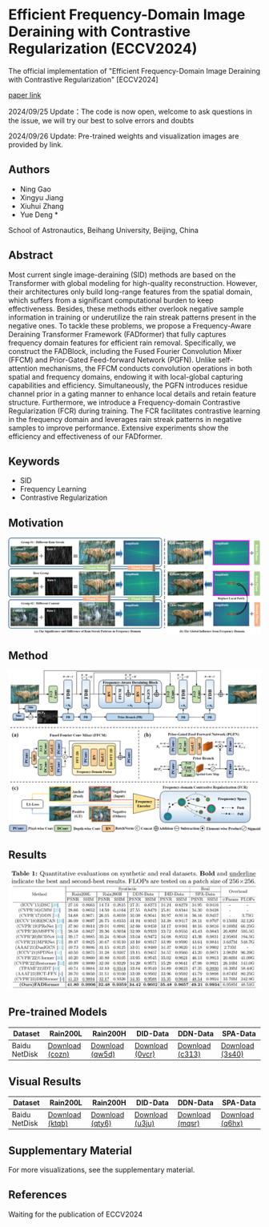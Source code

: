 # Efficient Frequency-Domain Image Deraining with Contrastive Regularization (ECCV2024)
The official implementation of "Efficient Frequency-Domain Image Deraining with Contrastive Regularization" [ECCV2024]

[paper link](https://www.ecva.net/papers/eccv_2024/papers_ECCV/papers/05751.pdf)

2024/09/25 Update：The code is now open, welcome to ask questions in the issue, we will try our best to solve errors and doubts

2024/09/26 Update: Pre-trained weights and visualization images are provided by link.

## Authors

- Ning Gao
- Xingyu Jiang
- Xiuhui Zhang
- Yue Deng *

School of Astronautics, Beihang University, Beijing, China

## Abstract

Most current single image-deraining (SID) methods are based on the Transformer with global modeling for high-quality reconstruction. However, their architectures only build long-range features from the spatial domain, which suffers from a significant computational burden to keep effectiveness. Besides, these methods either overlook negative sample information in training or underutilize the rain streak patterns present in the negative ones. To tackle these problems, we propose a Frequency-Aware Deraining Transformer Framework (FADformer) that fully captures frequency domain features for efficient rain removal. Specifically, we construct the FADBlock, including the Fused Fourier Convolution Mixer (FFCM) and Prior-Gated Feed-forward Network (PGFN). Unlike self-attention mechanisms, the FFCM conducts convolution operations in both spatial and frequency domains, endowing it with local-global capturing capabilities and efficiency. Simultaneously, the PGFN introduces residue channel prior in a gating manner to enhance local details and retain feature structure. Furthermore, we introduce a Frequency-domain Contrastive Regularization (FCR) during training. The FCR facilitates contrastive learning in the frequency domain and leverages rain streak patterns in negative samples to improve performance. Extensive experiments show the efficiency and effectiveness of our FADformer.

## Keywords

- SID
- Frequency Learning
- Contrastive Regularization

## Motivation

![Motivation](figs/motivation.png)

## Method

![Method](figs/method.png)

## Results

![Results](figs/result.png)

## Pre-trained Models

<table>
<thead>
  <tr>
    <th>Dataset</th>
    <th>Rain200L</th>
    <th>Rain200H</th>
    <th>DID-Data</th>
    <th>DDN-Data</th>
    <th>SPA-Data</th>
  </tr>
</thead>
<tbody>
  <tr>
    <td>Baidu NetDisk</td>
    <td> <a href="https://pan.baidu.com/s/14-xuieEB4gW6VO5KHCcNFQ?pwd=cozn">Download (cozn)</a>  </td>
    <td> <a href="https://pan.baidu.com/s/1kTEeWv6FvicdAa-m49M33A?pwd=qw5d">Download (qw5d)</a>  </td>
    <td> <a href="https://pan.baidu.com/s/12wkegevMjiQCh6yvG8dDXA?pwd=0vcr">Download (0vcr)</a>  </td>
    <td> <a href="https://pan.baidu.com/s/132Qz9TflresThDdjZAzvDA?pwd=c313">Download (c313)</a>  </td>
    <td> <a href="https://pan.baidu.com/s/1iHbPEjuUMVYt9do7odrtmg?pwd=3s40">Download (3s40)</a>  </td>
  </tr>
</tbody>
</table>

## Visual Results

<table>
<thead>
  <tr>
    <th>Dataset</th>
    <th>Rain200L</th>
    <th>Rain200H</th>
    <th>DID-Data</th>
    <th>DDN-Data</th>
    <th>SPA-Data</th>
  </tr>
</thead>
<tbody>
  <tr>
    <td>Baidu NetDisk</td>
    <td> <a href="https://pan.baidu.com/s/1rObEpOlg3Edikkc07-qRyg?pwd=ktqb">Download (ktqb)</a>  </td>
    <td> <a href="https://pan.baidu.com/s/12c3jj0a0S-6V9HsBBKtlFw?pwd=qty6">Download (qty6)</a>  </td>
    <td> <a href="https://pan.baidu.com/s/1waEU-SMkAfzW5QLeD9q1yA?pwd=u3ju">Download (u3ju)</a>  </td>
    <td> <a href="https://pan.baidu.com/s/1HwsAlcMZRuzcSopgICyD5g?pwd=mqsr">Download (mqsr)</a>  </td>
    <td> <a href="https://pan.baidu.com/s/1v26LfteVl852d1ESDJjPsw?pwd=q6hx">Download (q6hx)</a>  </td>
  </tr>
</tbody>
</table>


## Supplementary Material

For more visualizations, see the supplementary material.

## References

Waiting for the publication of ECCV2024

```
